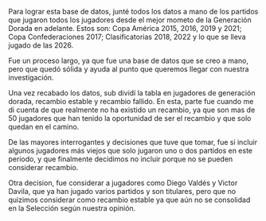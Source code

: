 Para lograr esta base de datos, junté todos los datos a mano de los partidos que jugaron todos los jugadores desde el mejor mometo de la Generación Dorada en adelante. Estos son: Copa América 2015, 2016, 2019 y 2021; Copa Confederaciones 2017; Clasificatorias 2018, 2022 y lo que se lleva jugado de las 2026.

Fue un proceso largo, ya que fue una base de datos que se creo a mano, pero que quedó sólida y ayuda al punto que queremos llegar con nuestra investigación.

Una vez recabado los datos, sub dividí la tabla en jugadores de generación dorada, recambio estable y recambio fallido. En esta, parte fue cuando me di cuenta de que realmente no ha existido un recambio, ya que son mas de 50 jugadores que han tenido la oportunidad de ser el recambio y que solo quedan en el camino.

De las mayores interrogantes y decisiones que tuve que tomar, fue si incluir algunos jugadores más viejos que solo jugaron uno o dos partidos en este periodo, y que finalmente decidimos no incluir porque no se pueden considerar recambio. 

Otra decision, fue considerar a jugadores como Diego Valdés y Victor Davila, que ya han jugado varios partidos y son titulares, pero que no quizimos considerar como recambio estable ya que aún no se consolidad en la Selección según nuestra opinión.

